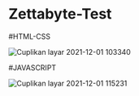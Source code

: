 # Zettabyte-Test

#HTML-CSS

![Cuplikan layar 2021-12-01 103340](https://user-images.githubusercontent.com/82155376/144174358-b2ea4833-e190-4500-afbd-147e48f432dc.png)

#JAVASCRIPT

![Cuplikan layar 2021-12-01 115231](https://user-images.githubusercontent.com/82155376/144174071-f948d88f-6801-4def-b379-12092ee97df3.png)
